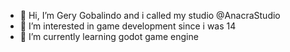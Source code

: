 - 👋 Hi, I’m Gery Gobalindo and i called my studio @AnacraStudio
- 👀 I’m interested in game development since i was 14
- 🌱 I’m currently learning godot game engine

<!---
AnacraStudio/AnacraStudio is a ✨ special ✨ repository because its `README.md` (this file) appears on your GitHub profile.
You can click the Preview link to take a look at your changes.
--->
